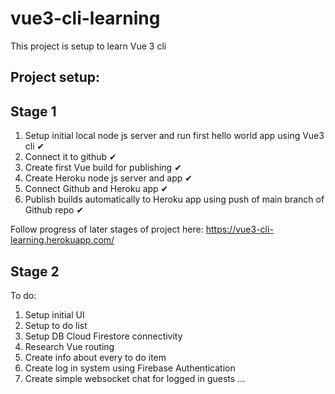 # vue3-cli-learning

This project is setup to learn Vue 3 cli

## Project setup:

## Stage 1
1. Setup initial local node js server and run first hello world app using Vue3 cli ✔︎
2. Connect it to github  ✔︎
3. Create first Vue build for publishing ✔︎
4. Create Heroku node js server and app ✔︎
5. Connect Github and Heroku app ✔︎
6. Publish builds automatically to Heroku app using push of main branch of Github repo ✔︎


Follow progress of later stages of project here:
https://vue3-cli-learning.herokuapp.com/

## Stage 2
To do:
1. Setup initial UI
2. Setup to do list
3. Setup DB Cloud Firestore connectivity
4. Research Vue routing 
5. Create info about every to do item
6. Create log in system using Firebase Authentication
7. Create simple websocket chat for logged in guests
...
